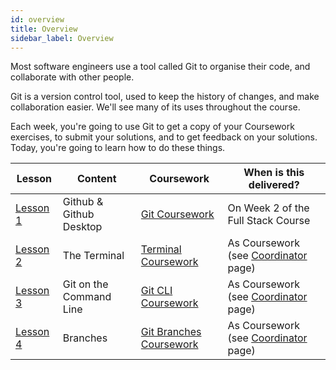 ```yaml
---
id: overview
title: Overview
sidebar_label: Overview
---
```


Most software engineers use a tool called Git to organise their code, and collaborate with other people.

Git is a version control tool, used to keep the history of changes, and make collaboration easier. We'll see many of its uses throughout the course.

Each week, you're going to use Git to get a copy of your Coursework exercises, to submit your solutions, and to get feedback on your solutions. Today, you're going to learn how to do these things.



| Lesson                             | Content                 | Coursework                                     | When is this delivered?            |
| ---------------------------------- | ----------------------- | ---------------------------------------------- | ---------------------------------- |
| [Lesson 1](./desktop/lesson)       | Github & Github Desktop | [Git Coursework](./desktop/homework)           | On Week 2 of the Full Stack Course |
| [Lesson 2](./terminal/lesson)      | The Terminal            | [Terminal Coursework](./terminal/homework)     | As Coursework (see [Coordinator](./coordinator) page) |
| [Lesson 3](./cli/lesson)           | Git on the Command Line | [Git CLI Coursework](./cli/homework)           | As Coursework (see [Coordinator](./coordinator) page) |
| [Lesson 4](./branches/branches.md) | Branches                | [Git Branches Coursework](./branches/homework) | As Coursework (see [Coordinator](./coordinator) page) |
